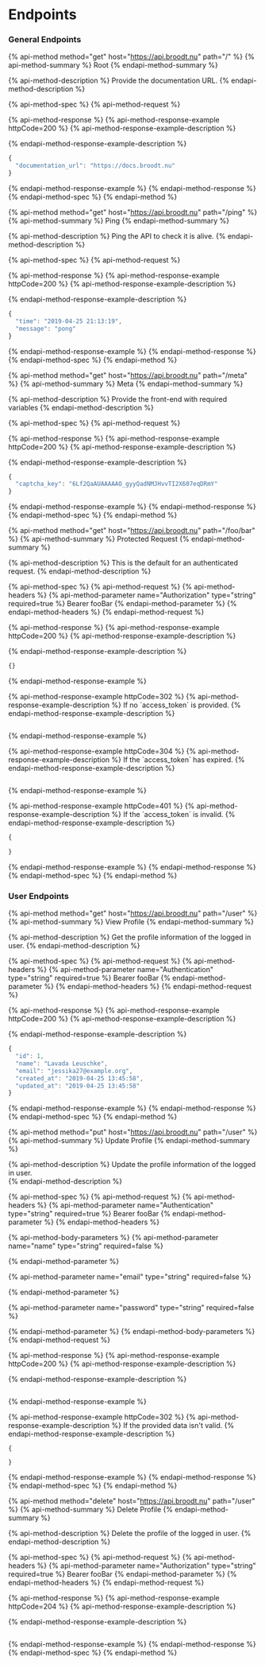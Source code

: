 # Endpoints

### General Endpoints

{% api-method method="get" host="https://api.broodt.nu" path="/" %}
{% api-method-summary %}
Root
{% endapi-method-summary %}

{% api-method-description %}
Provide the documentation URL.
{% endapi-method-description %}

{% api-method-spec %}
{% api-method-request %}

{% api-method-response %}
{% api-method-response-example httpCode=200 %}
{% api-method-response-example-description %}

{% endapi-method-response-example-description %}

```javascript
{
  "documentation_url": "https://docs.broodt.nu"
}
```
{% endapi-method-response-example %}
{% endapi-method-response %}
{% endapi-method-spec %}
{% endapi-method %}

{% api-method method="get" host="https://api.broodt.nu" path="/ping" %}
{% api-method-summary %}
Ping
{% endapi-method-summary %}

{% api-method-description %}
Ping the API to check it is alive. 
{% endapi-method-description %}

{% api-method-spec %}
{% api-method-request %}

{% api-method-response %}
{% api-method-response-example httpCode=200 %}
{% api-method-response-example-description %}

{% endapi-method-response-example-description %}

```javascript
{
  "time": "2019-04-25 21:13:19",
  "message": "pong"
}
```
{% endapi-method-response-example %}
{% endapi-method-response %}
{% endapi-method-spec %}
{% endapi-method %}

{% api-method method="get" host="https://api.broodt.nu" path="/meta" %}
{% api-method-summary %}
Meta
{% endapi-method-summary %}

{% api-method-description %}
Provide the front-end with required variables
{% endapi-method-description %}

{% api-method-spec %}
{% api-method-request %}

{% api-method-response %}
{% api-method-response-example httpCode=200 %}
{% api-method-response-example-description %}

{% endapi-method-response-example-description %}

```javascript
{
  "captcha_key": "6Lf2QaAUAAAAAO_gyyQadNMJHvvTI2X607eqDRmY"
}
```
{% endapi-method-response-example %}
{% endapi-method-response %}
{% endapi-method-spec %}
{% endapi-method %}

{% api-method method="get" host="https://api.broodt.nu" path="/foo/bar" %}
{% api-method-summary %}
Protected Request
{% endapi-method-summary %}

{% api-method-description %}
This is the default for an authenticated request.
{% endapi-method-description %}

{% api-method-spec %}
{% api-method-request %}
{% api-method-headers %}
{% api-method-parameter name="Authorization" type="string" required=true %}
Bearer fooBar
{% endapi-method-parameter %}
{% endapi-method-headers %}
{% endapi-method-request %}

{% api-method-response %}
{% api-method-response-example httpCode=200 %}
{% api-method-response-example-description %}

{% endapi-method-response-example-description %}

```javascript
{}
```
{% endapi-method-response-example %}

{% api-method-response-example httpCode=302 %}
{% api-method-response-example-description %}
If no \`access\_token\` is provided.
{% endapi-method-response-example-description %}

```

```
{% endapi-method-response-example %}

{% api-method-response-example httpCode=304 %}
{% api-method-response-example-description %}
If the \`access\_token\` has expired.
{% endapi-method-response-example-description %}

```

```
{% endapi-method-response-example %}

{% api-method-response-example httpCode=401 %}
{% api-method-response-example-description %}
If the \`access\_token\` is invalid.
{% endapi-method-response-example-description %}

```javascript
{

}
```
{% endapi-method-response-example %}
{% endapi-method-response %}
{% endapi-method-spec %}
{% endapi-method %}

### User Endpoints

{% api-method method="get" host="https://api.broodt.nu" path="/user" %}
{% api-method-summary %}
View Profile
{% endapi-method-summary %}

{% api-method-description %}
Get the profile information of the logged in user.
{% endapi-method-description %}

{% api-method-spec %}
{% api-method-request %}
{% api-method-headers %}
{% api-method-parameter name="Authentication" type="string" required=true %}
Bearer fooBar
{% endapi-method-parameter %}
{% endapi-method-headers %}
{% endapi-method-request %}

{% api-method-response %}
{% api-method-response-example httpCode=200 %}
{% api-method-response-example-description %}

{% endapi-method-response-example-description %}

```javascript
{
  "id": 1,
  "name": "Lavada Leuschke",
  "email": "jessika27@example.org",
  "created_at": "2019-04-25 13:45:58",
  "updated_at": "2019-04-25 13:45:58"
}
```
{% endapi-method-response-example %}
{% endapi-method-response %}
{% endapi-method-spec %}
{% endapi-method %}

{% api-method method="put" host="https://api.broodt.nu" path="/user" %}
{% api-method-summary %}
Update Profile
{% endapi-method-summary %}

{% api-method-description %}
Update the profile information of the logged in user.           
{% endapi-method-description %}

{% api-method-spec %}
{% api-method-request %}
{% api-method-headers %}
{% api-method-parameter name="Authentication" type="string" required=true %}
Bearer fooBar
{% endapi-method-parameter %}
{% endapi-method-headers %}

{% api-method-body-parameters %}
{% api-method-parameter name="name" type="string" required=false %}

{% endapi-method-parameter %}

{% api-method-parameter name="email" type="string" required=false %}

{% endapi-method-parameter %}

{% api-method-parameter name="password" type="string" required=false %}

{% endapi-method-parameter %}
{% endapi-method-body-parameters %}
{% endapi-method-request %}

{% api-method-response %}
{% api-method-response-example httpCode=200 %}
{% api-method-response-example-description %}

{% endapi-method-response-example-description %}

```

```
{% endapi-method-response-example %}

{% api-method-response-example httpCode=302 %}
{% api-method-response-example-description %}
If the provided data isn't valid.
{% endapi-method-response-example-description %}

```
{

}
```
{% endapi-method-response-example %}
{% endapi-method-response %}
{% endapi-method-spec %}
{% endapi-method %}

{% api-method method="delete" host="https://api.broodt.nu" path="/user" %}
{% api-method-summary %}
Delete Profile
{% endapi-method-summary %}

{% api-method-description %}
Delete the profile of the logged in user.
{% endapi-method-description %}

{% api-method-spec %}
{% api-method-request %}
{% api-method-headers %}
{% api-method-parameter name="Authorization" type="string" required=true %}
Bearer fooBar
{% endapi-method-parameter %}
{% endapi-method-headers %}
{% endapi-method-request %}

{% api-method-response %}
{% api-method-response-example httpCode=204 %}
{% api-method-response-example-description %}

{% endapi-method-response-example-description %}

```

```
{% endapi-method-response-example %}
{% endapi-method-response %}
{% endapi-method-spec %}
{% endapi-method %}

